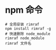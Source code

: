 # npm 命令

```shell
# 全局安装 rimraf
npm install rimraf -g
# 快速删除 node_module
rimraf node_module
rimraf 文件名
```
